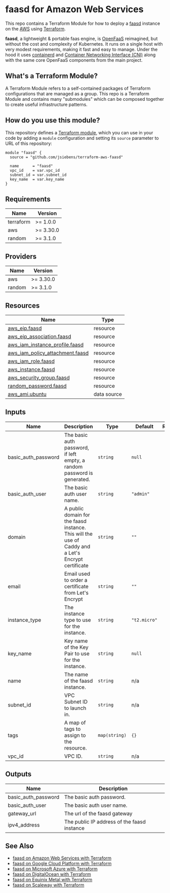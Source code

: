 # faasd for Amazon Web Services

This repo contains a Terraform Module for how to deploy a [faasd](https://github.com/openfaas/faasd) instance on the
[AWS](https://aws.amazon.com/) using [Terraform](https://www.terraform.io/).

__faasd__, a lightweight & portable faas engine, is [OpenFaaS](https://github.com/openfaas/) reimagined, but without the cost and complexity of Kubernetes. It runs on a single host with very modest requirements, making it fast and easy to manage. Under the hood it uses [containerd](https://containerd.io/) and [Container Networking Interface (CNI)](https://github.com/containernetworking/cni) along with the same core OpenFaaS components from the main project.

## What's a Terraform Module?

A Terraform Module refers to a self-contained packages of Terraform configurations that are managed as a group. This repo
is a Terraform Module and contains many "submodules" which can be composed together to create useful infrastructure patterns.

## How do you use this module?

This repository defines a [Terraform module](https://www.terraform.io/docs/modules/usage.html), which you can use in your
code by adding a `module` configuration and setting its `source` parameter to URL of this repository:

```hcl
module "faasd" {
  source = "github.com/jsiebens/terraform-aws-faasd"

  name      = "faasd"
  vpc_id    = var.vpc_id
  subnet_id = var.subnet_id
  key_name  = var.key_name
}
```

<!-- BEGIN_TF_DOCS -->
## Requirements

| Name | Version |
|------|---------|
| terraform | >= 1.0.0 |
| aws | >= 3.30.0 |
| random | >= 3.1.0 |

## Providers

| Name | Version |
|------|---------|
| aws | >= 3.30.0 |
| random | >= 3.1.0 |

## Resources

| Name | Type |
|------|------|
| [aws_eip.faasd](https://registry.terraform.io/providers/hashicorp/aws/latest/docs/resources/eip) | resource |
| [aws_eip_association.faasd](https://registry.terraform.io/providers/hashicorp/aws/latest/docs/resources/eip_association) | resource |
| [aws_iam_instance_profile.faasd](https://registry.terraform.io/providers/hashicorp/aws/latest/docs/resources/iam_instance_profile) | resource |
| [aws_iam_policy_attachment.faasd](https://registry.terraform.io/providers/hashicorp/aws/latest/docs/resources/iam_policy_attachment) | resource |
| [aws_iam_role.faasd](https://registry.terraform.io/providers/hashicorp/aws/latest/docs/resources/iam_role) | resource |
| [aws_instance.faasd](https://registry.terraform.io/providers/hashicorp/aws/latest/docs/resources/instance) | resource |
| [aws_security_group.faasd](https://registry.terraform.io/providers/hashicorp/aws/latest/docs/resources/security_group) | resource |
| [random_password.faasd](https://registry.terraform.io/providers/hashicorp/random/latest/docs/resources/password) | resource |
| [aws_ami.ubuntu](https://registry.terraform.io/providers/hashicorp/aws/latest/docs/data-sources/ami) | data source |

## Inputs

| Name | Description | Type | Default | Required |
|------|-------------|------|---------|:--------:|
| basic\_auth\_password | The basic auth password, if left empty, a random password is generated. | `string` | `null` | no |
| basic\_auth\_user | The basic auth user name. | `string` | `"admin"` | no |
| domain | A public domain for the faasd instance. This will the use of Caddy and a Let's Encrypt certificate | `string` | `""` | no |
| email | Email used to order a certificate from Let's Encrypt | `string` | `""` | no |
| instance\_type | The instance type to use for the instance. | `string` | `"t2.micro"` | no |
| key\_name | Key name of the Key Pair to use for the instance. | `string` | `null` | no |
| name | The name of the faasd instance. | `string` | n/a | yes |
| subnet\_id | VPC Subnet ID to launch in. | `string` | n/a | yes |
| tags | A map of tags to assign to the resource. | `map(string)` | `{}` | no |
| vpc\_id | VPC ID. | `string` | n/a | yes |

## Outputs

| Name | Description |
|------|-------------|
| basic\_auth\_password | The basic auth password. |
| basic\_auth\_user | The basic auth user name. |
| gateway\_url | The url of the faasd gateway |
| ipv4\_address | The public IP address of the faasd instance |
<!-- END_TF_DOCS -->

## See Also

- [faasd on Amazon Web Services with Terraform](https://github.com/jsiebens/terraform-aws-faasd)
- [faasd on Google Cloud Platform with Terraform](https://github.com/jsiebens/terraform-google-faasd)
- [faasd on Microsoft Azure with Terraform](https://github.com/jsiebens/terraform-azurerm-faasd)
- [faasd on DigitalOcean with Terraform](https://github.com/jsiebens/terraform-digitalocean-faasd)
- [faasd on Equinix Metal with Terraform](https://github.com/jsiebens/terraform-equinix-faasd)
- [faasd on Scaleway with Terraform](https://github.com/jsiebens/terraform-scaleway-faasd)